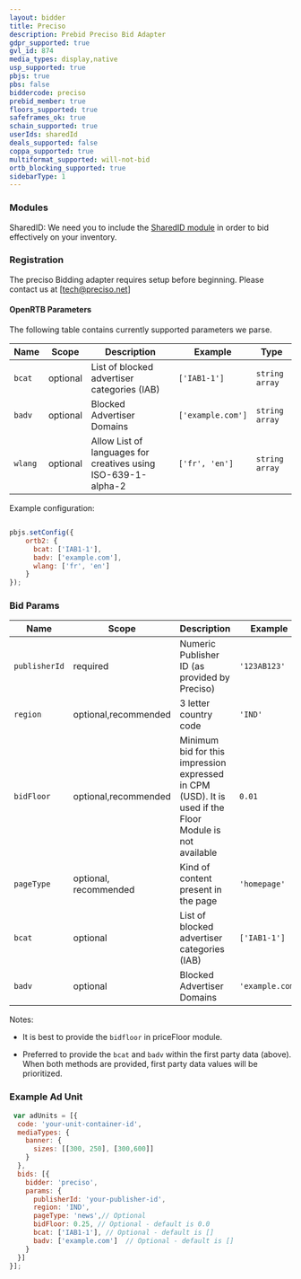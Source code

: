 ```yaml
---
layout: bidder
title: Preciso
description: Prebid Preciso Bid Adapter
gdpr_supported: true
gvl_id: 874
media_types: display,native
usp_supported: true
pbjs: true
pbs: false
biddercode: preciso
prebid_member: true
floors_supported: true
safeframes_ok: true
schain_supported: true
userIds: sharedId
deals_supported: false
coppa_supported: true
multiformat_supported: will-not-bid
ortb_blocking_supported: true
sidebarType: 1
---
```


### Modules

SharedID: We need you to include the [SharedID module](/dev-docs/modules/userid-submodules/sharedid.html) in order to bid effectively on your inventory.

### Registration

The preciso Bidding adapter requires setup before beginning. Please contact us at [tech@preciso.net]

#### OpenRTB Parameters
The following table contains currently supported parameters we parse.



| Name               | Scope    | Description                                                   | Example           | Type           |
|--------------------|----------|---------------------------------------------------------------|-------------------|----------------|
| `bcat`             | optional | List of blocked advertiser categories (IAB)                   | `['IAB1-1']`      | `string array` |
| `badv`             | optional | Blocked Advertiser Domains                                    | `['example.com']` | `string array` |
| `wlang`            | optional | Allow List of languages for creatives using ISO-639-1-alpha-2 | `['fr', 'en']`    | `string array` |

Example configuration:

```javascript

pbjs.setConfig({
    ortb2: {
      bcat: ['IAB1-1'],
      badv: ['example.com'],
      wlang: ['fr', 'en']
    }
});
```

### Bid Params



| Name          | Scope    | Description         | Example       | Type     |
|---------------|----------|---------------------|---------------|----------|
| `publisherId` | required | Numeric Publisher ID   (as provided by Preciso)  | `'123AB123'`    | `string` |
| `region`      | optional,recommended | 3 letter country code     | `'IND'` | `string` |
| `bidFloor`    | optional,recommended | Minimum bid for this impression expressed in CPM (USD). It is used if the Floor Module is not available  | `0.01`        | `float`  |
| `pageType`    | optional, recommended  | Kind of content present in the page   | `'homepage'`          | `String`     |
| `bcat`        | optional | List of blocked advertiser categories (IAB)   | `['IAB1-1']`          | `string array`    |
| `badv`        | optional | Blocked Advertiser Domains| `'example.com'`   | `string array`| 

Notes:

- It is best to provide the `bidfloor` in priceFloor module.

- Preferred to provide the `bcat` and `badv` within the first party data (above). When both methods are provided, first party data values will be prioritized.

### Example Ad Unit

``````javascript
 var adUnits = [{
  code: 'your-unit-container-id',
  mediaTypes: {
    banner: {
      sizes: [[300, 250], [300,600]]
    }
  },
  bids: [{
    bidder: 'preciso',
    params: {
      publisherId: 'your-publisher-id',
      region: 'IND',
      pageType: 'news',// Optional
      bidFloor: 0.25, // Optional - default is 0.0
      bcat: ['IAB1-1'], // Optional - default is []
      badv: ['example.com']  // Optional - default is []
    }
  }]
}];
``````
